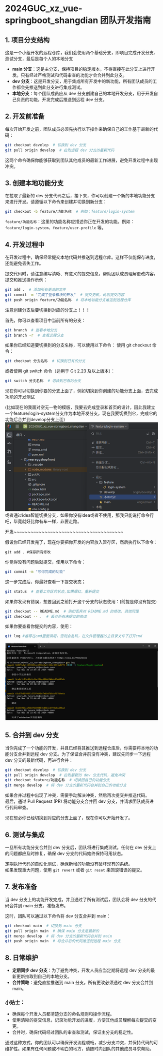 # 2024GUC_xz_vue-springboot_shangdian 团队开发指南

## 1. 项目分支结构
这是一个小组开发的远程仓库，我们会使用两个基础分支，即项目完成开发分支、测试分支，最后是每个人的本地分支

- **main 分支**：这是主分支，保持项目的稳定版本，不得直接在此分支上进行开发。只有经过严格测试和代码审查的功能才会合并到此分支。
- **dev 分支**：这是开发分支，用于集成所有开发中的新功能，所有团队成员的工作都会先推送到此分支进行集成测试。
- **本地分支**：每个团队成员应从 dev 分支创建自己的本地开发分支，用于开发自己负责的功能，开发完成后推送到远程 dev 分支。

## 2. 开发前准备

每次开始开发之前，团队成员必须先执行以下操作来确保自己的工作基于最新的代码：

~~~bash
git checkout develop  # 切换到 dev 分支
git pull origin develop  # 拉取远程 dev 分支的最新代码
~~~

这两个命令确保你能够获取到团队其他成员的最新工作进展，避免开发过程中出现冲突。

## 3. 创建本地功能分支

在拉取了最新的 dev 分支代码之后，接下来，你可以创建一个新的本地功能分支来进行开发。请遵循以下命令来创建并切换到新分支：

~~~bash
git checkout -b feature/功能名称  # 例如：feature/login-system
~~~

`feature/功能名称`：这里的功能名称应描述你正在开发的功能。例如：`feature/login-system`、`feature/user-profile` 等。

## 4. 开发过程中

在开发过程中，确保经常提交本地代码并推送到远程仓库。这样不仅能保存进度，还能避免丢失工作。

提交代码时，请注意编写清晰、有意义的提交信息，帮助团队成员理解更改内容。  
提交和推送操作示例：

~~~bash
git add .  # 添加所有更改的文件
git commit -m "完成了登录模块的开发"  # 提交更改，说明提交内容
git push origin feature/功能名称  # 将本地功能分支推送到远程仓库
~~~
注意创建分支后要切换到对应的分支上！！！

首先，你可以查看项目中当前所有的分支：

~~~bash
git branch  # 查看本地分支
git branch -r  # 查看远程分支
~~~
如果你已经知道要切换到的分支名称，可以使用以下命令：
使用 git checkout 命令：


~~~bash
git checkout 分支名称  # 切换到已有的分支
~~~
或者使用 git switch 命令（适用于 Git 2.23 及以上版本）：
~~~bash
git switch 分支名称  # 切换到已有的分支
~~~
现在你可以切换到你要的分支上面了，例如切换到你创建的功能分支上面，去完成功能的开发测试


(比如现在的我面对空无一物的模版，我要去完成登录和首页的设计，因此我建立一个feature/login-system分支作为本地开发分支，现在我要切换到它，完成它的功能后合并到develop分支上面)
![img.png](img.png)
或者通过idea智能切换分支，如果你没有idea或者不使用，那我只能说打命令行吧，毕竟就好比你有车一样，非要走路。

开发~~~~~~~~~~~~~~~~~~~~~~~~~~~~~~~~~~~~~~~

假设你已经开发完了，现在你要把你开发的内容放入暂存区，然后执行以下命令：
~~~nash
git add . #保存所有修改
~~~

你觉得没有问题后就提交，使用以下命令：
~~~bash
git commit -m "写你完成的功能"
~~~
这一步完成后，你最好查看一下提交状态；
~~~bash
git status  # 查看工作区的状态,如果爆红，重新提交
~~~
如果你发现有错误，想要回到之前打开这个分支的状态使用：(前提是你没有提交)
~~~bash
git checkout -- README.md  # 例如丢弃对 README.md 的修改，其他同理
git checkout -- .  # 丢弃所有未提交的修改
~~~


如果你要查看你提交的内容，使用：
~~~bash
git log #推荐在cmd里面调用，否则会乱码，在文件管理器的主目录文件下打开cmd
~~~
![img_1.png](img_1.png)

## 5. 合并到 dev 分支

当你完成了一个功能的开发，并且已经将其推送到远程仓库后，你需要将本地的功能分支合并到远程 dev 分支。为了保证合并前没有冲突，建议先同步一下远程 dev 分支的最新代码，再进行合并：

~~~bash
git checkout develop  # 切换到 dev 分支
git pull origin develop  # 拉取最新的 dev 分支代码，避免冲突
git checkout feature/功能名称  # 切换回自己的功能分支
git merge develop  # 将 dev 分支的最新代码合并到自己的功能分支
~~~

如果合并过程中出现了冲突，需要手动解决冲突，然后再次提交并推送代码。  
最后，通过 Pull Request (PR) 将功能分支合并回 dev 分支，并请求团队成员进行代码审查。

现在想必你已经切换到对应的分支上面了，现在你可以开始开发了。




## 6. 测试与集成

一旦所有功能分支合并到 dev 分支后，团队将进行集成测试。任何在 dev 分支上的问题都应及时修复，确保 dev 分支的代码始终保持可用状态。

定期执行代码的自动化测试，确保新增的功能没有破坏现有的系统。  
如果发现重大问题，使用 `git revert` 或者 `git reset` 来回滚错误的提交。

## 7. 发布准备

当 dev 分支上的功能开发完成，并且通过了所有测试后，团队会将 dev 分支的代码合并到 main 分支，准备发布。

这时，团队可以通过以下命令将 dev 分支合并到 main：

~~~bash
git checkout main  # 切换到 main 分支
git pull origin main  # 确保 main 分支是最新的
git merge develop  # 将 dev 分支的最新代码合并到 main
git push origin main  # 将合并后的代码推送到远程 main 分支
~~~

## 8. 日常维护

- **定期同步 dev 分支**：为了避免冲突，开发人员应当定期将远程 dev 分支的最新更新拉取到自己的本地分支。
- **合并策略**：避免直接推送到 main 分支，所有更改必须通过 dev 分支合并到 main。

### 小贴士：
- 确保每个开发人员都清楚分支的命名规则和操作流程。
- 使用清晰的提交信息，记录功能开发的进度，方便其他成员理解每次提交的变更。
- 合并时，确保代码经过团队的审查和测试，保证主分支的稳定性。

通过这种方式，你的团队可以确保开发流程顺畅，减少分支冲突，并保持代码的可维护性。如果有任何问题或不明白的地方，请随时向团队的其他成员寻求帮助。
